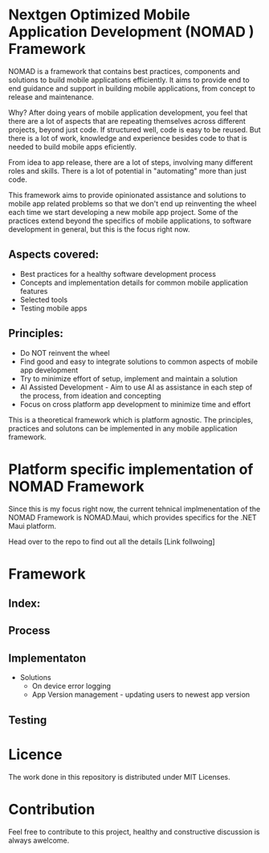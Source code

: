 # Nextgen Optimized Mobile Application Development (NOMAD ) Framework

NOMAD is a framework that contains best practices, components and solutions to build mobile applications efficiently. 
It aims to provide end to end guidance and support in building mobile applications, from concept to release and maintenance.

Why?
After doing years of mobile application development, you feel that there are a lot of aspects that are repeating themselves across different projects, beyond just code. If structured well, code is easy to be reused. But there is a lot of work, knowledge and experience besides code to that is needed to build mobile apps eficiently.

From idea to app release, there are a lot of steps, involving many different roles and skills. There is a lot of potential in "automating" more than just code.

This framework aims to provide opinionated assistance and solutions to mobile app related problems so that we don't end up reinventing the wheel each time we start developing a new mobile app project. Some of the practices extend beyond the specifics of mobile applications, to software development in general, but this is the focus right now.
  
## Aspects covered:

- Best practices for a healthy software development process
- Concepts and implementation details for common mobile application features
- Selected tools
- Testing mobile apps

## Principles:
- Do NOT reinvent the wheel
- Find good and easy to integrate solutions to common aspects of mobile app development
- Try to minimize effort of setup, implement and maintain a solution
- AI Assisted Development - Aim to use AI as assistance in each step of the process, from ideation and concepting
- Focus on cross platform app development to minimize time and effort

This is a theoretical framework which is platform agnostic. The principles, practices and solutons can be implemented in any mobile application framework.

# Platform specific implementation of NOMAD Framework
Since this is my focus right now, the current tehnical implmenentation of the NOMAD Framework is NOMAD.Maui, which provides specifics for the .NET Maui platform.

Head over to the repo to find out all the details [Link follwoing]

# Framework

## Index:

## Process

## Implementaton
- Solutions
  - On device error logging
  - App Version management - updating users to newest app version

## Testing


# Licence

The work done in this repository is distributed under MIT Licenses.

# Contribution
Feel free to contribute to this project, healthy and constructive discussion is always awelcome.
